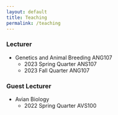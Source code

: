 ```yaml
---
layout: default
title: Teaching
permalink: /teaching
---
```



### Lecturer 
  - Genetics and Animal Breeding ANG107
     - 2023 Spring Quarter ANS107
     - 2023 Fall Quarter ANG107

### Guest Lecturer
  - Avian Biology
     - 2022 Spring Quarter AVS100
